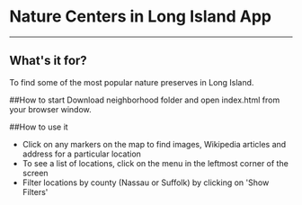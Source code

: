 # Nature Centers in Long Island App
----
## What's it for?
To find some of the most popular nature preserves in Long Island.

##How to start
Download neighborhood folder and open index.html from your browser window.

##How to use it
* Click on any markers on the map to find images, Wikipedia articles and address for a particular location
* To see a list of locations, click on the menu in the leftmost corner of the screen
* Filter locations by county (Nassau or Suffolk) by clicking on 'Show Filters'
